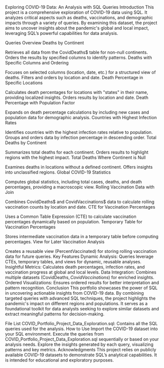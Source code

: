 Exploring COVID-19 Data: An Analysis with SQL Queries
Introduction
This project is a comprehensive exploration of COVID-19 data using SQL. It analyzes critical aspects such as deaths, vaccinations, and demographic impacts through a variety of queries. By examining this dataset, the project aims to uncover insights about the pandemic's global and local impact, leveraging SQL’s powerful capabilities for data analysis.

Queries Overview
Deaths by Continent

Retrieves all data from the CovidDeaths$ table for non-null continents.
Orders the results by specified columns to identify patterns.
Deaths with Specific Columns and Ordering

Focuses on selected columns (location, date, etc.) for a structured view of deaths.
Filters and orders by location and date.
Death Percentage in Specific Locations

Calculates death percentages for locations with "states" in their name, providing localized insights.
Orders results by location and date.
Death Percentage with Population Factor

Expands on death percentage calculations by including new cases and population data for demographic analysis.
Countries with Highest Infection Rates

Identifies countries with the highest infection rates relative to population.
Groups and orders data by infection percentage in descending order.
Total Deaths by Continent

Summarizes total deaths for each continent.
Orders results to highlight regions with the highest impact.
Total Deaths Where Continent is Null

Examines deaths in locations without a defined continent.
Offers insights into unclassified regions.
Global COVID-19 Statistics

Computes global statistics, including total cases, deaths, and death percentages, providing a macroscopic view.
Rolling Vaccination Data with Join

Combines CovidDeaths$ and CovidVaccinations$ data to calculate rolling vaccination counts by location and date.
CTE for Vaccination Percentages

Uses a Common Table Expression (CTE) to calculate vaccination percentages dynamically based on population.
Temporary Table for Vaccination Percentages

Stores intermediate vaccination data in a temporary table before computing percentages.
View for Later Vaccination Analysis

Creates a reusable view (PercentVaccinated) for storing rolling vaccination data for future queries.
Key Features
Dynamic Analysis: Queries leverage CTEs, temporary tables, and views for dynamic, reusable analyses.
Insightful Metrics: Calculates death percentages, infection rates, and vaccination progress at global and local levels.
Data Integration: Combines multiple datasets (CovidDeaths$, CovidVaccinations$) for enriched insights.
Ordered Visualizations: Ensures ordered results for better interpretation and pattern recognition.
Conclusion
This portfolio showcases the power of SQL in uncovering actionable insights from COVID-19 data. By combining targeted queries with advanced SQL techniques, the project highlights the pandemic's impact on different regions and populations. It serves as a foundational toolkit for data analysts seeking to explore similar datasets and extract meaningful patterns for decision-making.

File List
COVID_Portfolio_Project_Data_Exploration.sql: Contains all the SQL queries used for the analysis.
How to Use
Import the COVID-19 dataset into your SQL environment.
Execute the queries from COVID_Portfolio_Project_Data_Exploration.sql sequentially or based on your analysis needs.
Explore the insights generated by each query, visualizing patterns and key metrics.
Acknowledgments
This project relies on publicly available COVID-19 datasets to demonstrate SQL’s analytical capabilities. It is intended for educational and exploratory purposes.
